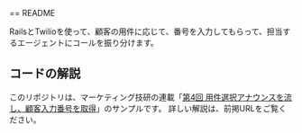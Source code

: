 == README

RailsとTwilioを使って、顧客の用件に応じて、番号を入力してもらって、担当するエージェントにコールを振り分けます。

## コードの解説
このリポジトリは、マーケティング技研の連載「[第4回 用件選択アナウンスを流し、顧客入力番号を取得](http://www.marketing-giken.com/article/twilio_rails_callcenter_4)」のサンプルです。
詳しい解説は、前掲URLをご覧ください。
